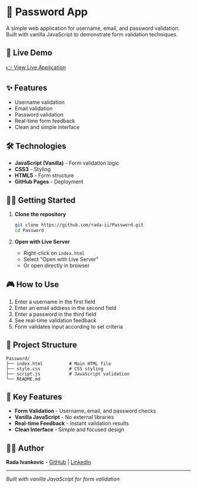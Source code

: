 # 🔐 Password App

A simple web application for username, email, and password validation. Built with vanilla JavaScript to demonstrate form validation techniques.

## 🚀 Live Demo

<a href="https://rada-ii.github.io/Password/" target="_blank" rel="noopener noreferrer">
    👉 View Live Application
</a>

## ✨ Features

- Username validation
- Email validation  
- Password validation
- Real-time form feedback
- Clean and simple interface

## 🛠️ Technologies

- **JavaScript (Vanilla)** - Form validation logic
- **CSS3** - Styling
- **HTML5** - Form structure
- **GitHub Pages** - Deployment

## 🏃‍♀️ Getting Started

1. **Clone the repository**
   ```bash
   git clone https://github.com/rada-ii/Password.git
   cd Password
   ```

2. **Open with Live Server**
   - Right-click on `index.html`
   - Select "Open with Live Server"
   - Or open directly in browser

## 🎮 How to Use

1. Enter a username in the first field
2. Enter an email address in the second field
3. Enter a password in the third field
4. See real-time validation feedback
5. Form validates input according to set criteria

## 📁 Project Structure

```
Password/
├── index.html          # Main HTML file
├── style.css           # CSS styling
├── script.js           # JavaScript validation
└── README.md
```

## 🌟 Key Features

- **Form Validation** - Username, email, and password checks
- **Vanilla JavaScript** - No external libraries
- **Real-time Feedback** - Instant validation results
- **Clean Interface** - Simple and focused design

## 👩‍💻 Author

**Rada Ivankovic** - [GitHub](https://github.com/rada-ii) | [LinkedIn](https://www.linkedin.com/in/rada-ivankovic)

---

*Built with vanilla JavaScript for form validation*
